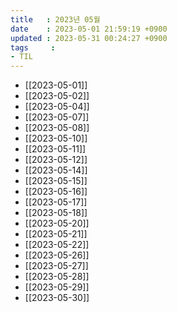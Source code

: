 ```yaml
---
title   : 2023년 05월
date    : 2023-05-01 21:59:19 +0900
updated : 2023-05-31 00:24:27 +0900
tags     : 
- TIL
---
```

- [[2023-05-01]]
- [[2023-05-02]]
- [[2023-05-04]]
- [[2023-05-07]]
- [[2023-05-08]]
- [[2023-05-10]]
- [[2023-05-11]]
- [[2023-05-12]]
- [[2023-05-14]]
- [[2023-05-15]]
- [[2023-05-16]]
- [[2023-05-17]]
- [[2023-05-18]]
- [[2023-05-20]]
- [[2023-05-21]]
- [[2023-05-22]]
- [[2023-05-26]]
- [[2023-05-27]]
- [[2023-05-28]]
- [[2023-05-29]]
- [[2023-05-30]]
